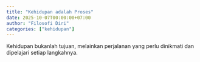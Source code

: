 ```yaml
---
title: "Kehidupan adalah Proses"
date: 2025-10-07T00:00:00+07:00
author: "Filosofi Diri"
categories: ["kehidupan"]
---
```


Kehidupan bukanlah tujuan, melainkan perjalanan yang perlu dinikmati dan dipelajari setiap langkahnya.